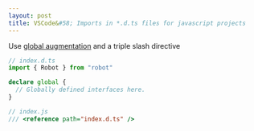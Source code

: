 ```yaml
---
layout: post
title: VSCode&#58; Imports in *.d.ts files for javascript projects
---
```


Use [global augmentation](https://www.typescriptlang.org/docs/handbook/declaration-merging.html#global-augmentation) and a triple slash directive

```typescript
// index.d.ts
import { Robot } from "robot"

declare global {
  // Globally defined interfaces here.
}

// index.js
/// <reference path="index.d.ts" />
```
